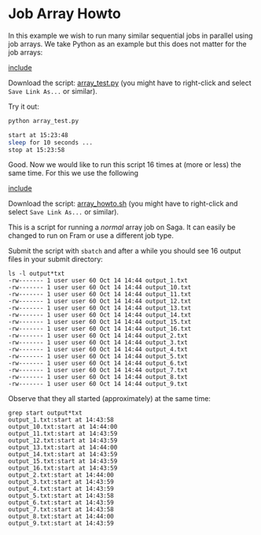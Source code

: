 # Job Array Howto

In this example we wish to run many similar sequential jobs in
parallel using job arrays. We take Python as an example but this does
not matter for the job arrays:

[include](files/array_test.py)

Download the script: <a
href="files/array_test.py">array_test.py</a> (you might have
to right-click and select `Save Link As...` or similar).

Try it out:

```bash
python array_test.py

start at 15:23:48
sleep for 10 seconds ...
stop at 15:23:58
```

Good.  Now we would like to run this script 16 times at (more or less) the same
time.  For this we use the following

[include](files/array_howto.sh)

Download the script: <a
href="files/array_howto.sh">array_howto.sh</a> (you might have
to right-click and select `Save Link As...` or similar).

This is a script for running a _normal_ array job on Saga.  It can
easily be changed to run on Fram or use a different job type.

Submit the script with `sbatch` and after a while you should see 16
output files in your submit directory:

```
ls -l output*txt
-rw------- 1 user user 60 Oct 14 14:44 output_1.txt
-rw------- 1 user user 60 Oct 14 14:44 output_10.txt
-rw------- 1 user user 60 Oct 14 14:44 output_11.txt
-rw------- 1 user user 60 Oct 14 14:44 output_12.txt
-rw------- 1 user user 60 Oct 14 14:44 output_13.txt
-rw------- 1 user user 60 Oct 14 14:44 output_14.txt
-rw------- 1 user user 60 Oct 14 14:44 output_15.txt
-rw------- 1 user user 60 Oct 14 14:44 output_16.txt
-rw------- 1 user user 60 Oct 14 14:44 output_2.txt
-rw------- 1 user user 60 Oct 14 14:44 output_3.txt
-rw------- 1 user user 60 Oct 14 14:44 output_4.txt
-rw------- 1 user user 60 Oct 14 14:44 output_5.txt
-rw------- 1 user user 60 Oct 14 14:44 output_6.txt
-rw------- 1 user user 60 Oct 14 14:44 output_7.txt
-rw------- 1 user user 60 Oct 14 14:44 output_8.txt
-rw------- 1 user user 60 Oct 14 14:44 output_9.txt
```

Observe that they all started (approximately) at the same time:

```
grep start output*txt
output_1.txt:start at 14:43:58
output_10.txt:start at 14:44:00
output_11.txt:start at 14:43:59
output_12.txt:start at 14:43:59
output_13.txt:start at 14:44:00
output_14.txt:start at 14:43:59
output_15.txt:start at 14:43:59
output_16.txt:start at 14:43:59
output_2.txt:start at 14:44:00
output_3.txt:start at 14:43:59
output_4.txt:start at 14:43:59
output_5.txt:start at 14:43:58
output_6.txt:start at 14:43:59
output_7.txt:start at 14:43:58
output_8.txt:start at 14:44:00
output_9.txt:start at 14:43:59
```
